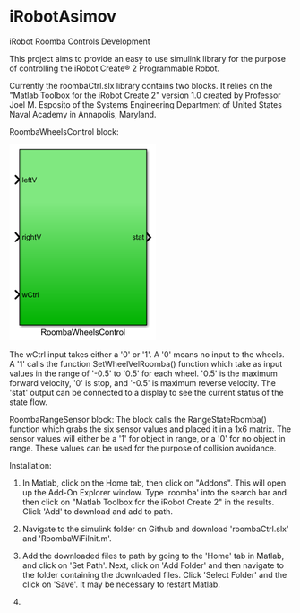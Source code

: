 # iRobotAsimov
iRobot Roomba Controls Development

This project aims to provide an easy to use simulink library for the purpose of controlling the iRobot Create® 2 Programmable Robot. 

Currently the roombaCtrl.slx library contains two blocks. It relies on the "Matlab Toolbox for the iRobot Create 2" version 1.0 created by Professor Joel M. Esposito of the Systems Engineering Department of United States Naval Academy in Annapolis, Maryland.

RoombaWheelsControl block:

![alt text](./misc/RoombaWheelsControl.png)

The wCtrl input takes either a '0' or '1'. A '0' means no input to the wheels. A '1' calls the function SetWheelVelRoomba() function which take as input values in the range of '-0.5' to '0.5' for each wheel. '0.5' is the maximum forward velocity, '0' is stop, and '-0.5' is maximum reverse velocity. The 'stat' output can be connected to a display to see the current status of the state flow.

RoombaRangeSensor block:
The block calls the RangeStateRoomba() function which grabs the six sensor values and placed it in a 1x6 matrix. The sensor values will either be a '1' for object in range, or a '0' for no object in range. These values can be used for the purpose of collision avoidance.

Installation:
1) In Matlab, click on the Home tab, then click on "Addons". This will open up the Add-On Explorer window. Type 'roomba' into the search bar and then click on "Matlab Toolbox for the iRobot Create 2" in the results. Click 'Add' to download and add to path.

2) Navigate to the simulink folder on Github and download 'roombaCtrl.slx' and 'RoombaWiFiInit.m'.

3) Add the downloaded files to path by going to the 'Home' tab in Matlab, and click on 'Set Path'. Next, click on 'Add Folder' and then navigate to the folder containing the downloaded files. Click 'Select Folder' and the click on 'Save'. It may be necessary to restart Matlab.

4) 
